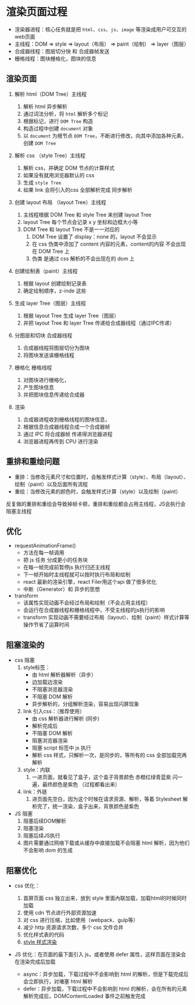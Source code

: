 # 渲染页面过程

- 渲染器进程：核心任务就是把 `html`、`css`、`js`、`image` 等渲染成用户可交互的web页面
- 主线程：DOM => style => layout（布局） => paint（绘制） => layer（图层）
- 合成器线程：图层切分快 和 合成器帧发送
- 栅格线程：图块栅格化，图块的信息


## 渲染页面

1. 解析 html（DOM Tree）主线程
   1. 解析 html 异步解析
   2. 通过词法分析，将 `html` 解析多个标记
   3. 根据标记，进行 `DOM Tree` 构造 
   4. 构造过程中创建 `document` 对象
   5. 以 `document` 为根节点 `DOM Tree`，不断进行修改，向其中添加各种元素，创建 `DOM Tree`
   
2. 解析 css （style Tree）主线程
   1. 解析 css，并确定 DOM 节点的计算样式
   2. 如果没有就用浏览器默认的 css
   3. 生成 `style Tree`
   4. 如果 link 会将引入的css 全部解析完成 同步解析

3. 创建 layout 布局 （layout Tree）主线程
   1. 主线程根据 DOM Tree 和 style Tree 来创建 layout Tree
   2. layout Tree 每个节点会记录 x y 坐标和边框大小等
   3. DOM Tree 和 layout Tree 不是一一对应的
      1. DOM Tree 设置了 display：none 的，layout 不会显示
      2. 在 css 伪类中添加了 content 内容的元素，content的内容 不会出现在 DOM Tree 上
      3. 伪类 是通过 css 解析的不会出现在的 dom 上

4. 创建绘制表（paint）主线程
   1. 根据 layout 创建绘制记录表
   2. 确定绘制顺序，z-inde 这些
   
5. 生成 layer Tree（图层）主线程 
   1. 根据 layout Tree 生成 layer Tree（图层）
   2. 并把 layout Tree 和 layer Tree 传递给合成器线程（通过IPC传递）
   
6. 分图层和切块 合成器线程 
   1. 合成器线程将图层切分为图块
   2. 将图块发送诶栅格线程
   
7. 栅格化  栅格线程
   1. 对图块进行栅格化，
   2. 产生图块信息
   3. 并把图块信息传递给合成器
   
8. 渲染
   1. 合成器进程收到栅格线程的图块信息，
   2. 根据信息合成器线程合成一个合成器帧
   3. 通过 IPC 将合成器帧 传递得浏览器进程
   4. 浏览器进程再传到 CPU 进行渲染


## 重排和重绘问题

- 重排：当修改元素尺寸和位置时，会触发样式计算（style）、布局（layout）、绘制（paint）以及后面所有流程
- 重绘：当修改元素的颜色时，会触发样式计算（style）以及绘制（paint）

反复做的重排和重绘会导致掉帧卡顿，重排和重绘都会占用主线程，JS会执行会阻塞主线程

## 优化
- requestAnimationFrame()
  - 方法在每一帧调用
  - 把 js 任务 分成更小的任务块
  - 在每一帧完成前暂停js 执行归还主线程
  - 下一帧开始时主线程就可以按时执行布局和绘制
  - react 最新的渲染引擎，react Filer用这个api 做了很多优化
  - 中断（Generator）和 异步的思想
- transform
  - 该属性实现动画不会经过布局和绘制（不会占用主线程）
  - 会运行在合成器线程和栅格线程中，不受主线程的js执行的影响
  - transform 实现动画不需要经过布局（layout）、绘制（paint）样式计算等操作节省了运算时间

## 阻塞渲染的
- css 阻塞 
  1. style标签： 
     - 由 html 解析器解析（异步）
     - 边加载边渲染
     - 不阻塞浏览器渲染
     - 不阻塞 DOM 解析
     - 异步解析的，分组解析渲染，容易出现闪屏现象
  2. link 引入css：（推荐使用） 
     - 由 css 解析器进行解析 (同步)
     - 解析完成后
     - 不阻塞 DOM 解析
     - 阻塞浏览器渲染
     - 阻塞 script 标签中 js 执行
     - 解析 css 样式，只解析一次，是同步的，等所有的 css 全部加载完再解析
  3. style：内联 
     1. 一进页面，就看见了盒子，这个盒子背景颜色 赤橙红绿青蓝紫 闪一遍，最终颜色是紫色 （过程都看出来）
  4. link：外链 
     1. 进页面先空白，因为这个时候在请求资源、解析，等着 Stylesheet 解析完了，统一渲染，盒子出来，背景颜色是紫色
- JS 阻塞
  1. 阻塞后续DOM解析 
  2. 阻塞渲染 
  3. 阻塞后续JS执行
  4. 图片需要通过网络下载或从缓存中直接加载不会阻塞 html 解析，因为他们不会影响 dom 的生成

## 阻塞优化
- css 优化：
  1. 首屏页面 css 独立出来，放到 style 里面內联加载，加载html的时候同时加载 
  2. 使用 cdn 节点进行外部资源加速 
  3. 对 css 进行压缩，比如使用（webpack、gulp等） 
  4. 减少 http 资源请求次数，多个 css 文件合并
  5. 优化样式表的代码
  6. [style 样式渲染](https://blog.csdn.net/Luckyzhoufangbing/article/details/108548783)

- JS 优化：在页面的最下面引入 js，或者使用 defer 属性，这样页面在渲染会在渲染完成后加载 
  - async：异步加载，下载过程中不会影响到 html 的解析，但是下载完成后会立即执行，对堵塞 html 解析 
  - defer：异步加载，下载过程中不会影响到 html 的解析，会在所有的元素解析完成后，DOMContentLoaded 事件之前触发完成
